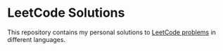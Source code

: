 # LeetCode Solutions

This repository contains my personal solutions to [LeetCode problems][1] in different languages.

[1]: https://leetcode.com/problemset/all/
